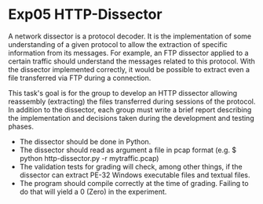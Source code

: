 # Exp05 HTTP-Dissector

A network dissector is a protocol decoder. It is the implementation 
of some understanding of a given protocol to allow the extraction of
specific information from its messages.
For example, an FTP dissector applied to a certain traffic should
understand the messages related to this protocol. With the dissector
implemented correctly, it would be possible to extract even a file
transferred via FTP during a connection.

This task's goal is for the group to develop an HTTP dissector
allowing reassembly (extracting) the files transferred during sessions
of the protocol. In addition to the dissector, each group must write
a brief report describing the implementation and decisions taken during
the development and testing phases.

 - The dissector should be done in Python.
 - The dissector should read as argument a file in pcap
	 format (e.g. $ python http-dissector.py -r mytraffic.pcap)
 - The validation tests for grading will check, among other things,
 if the dissector can extract PE-32 Windows executable files and textual files.
 - The program should compile correctly at the time of grading.
 Failing to do that will yield a 0 (Zero) in the experiment.
